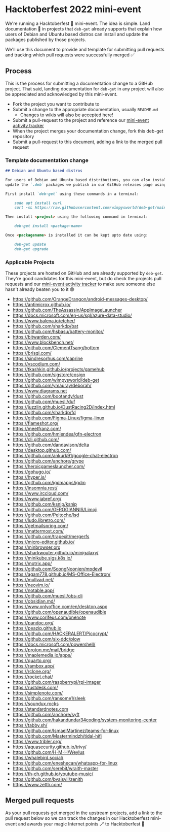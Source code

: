 # Hacktoberfest 2022 mini-event

We're running a Hacktoberfest 🎃 mini-event. The idea is simple. Land
documentation 📝 in projects that `deb-get` already supports that explain how
users of Debian and Ubuntu based distros can install and update the packages
published by those projects.

We'll use this document to provide and template for submitting pull requests and
tracking which pull requests were successfully merged ✅

## Process

This is the process for submitting a documentation change to a GitHub project.
That said, landing documentation for `deb-get` in any project will also be
appreciated and acknowledged by this mini-event.

 - Fork the project you want to contribute to
 - Submit a change to the appropriate documentation, usually `README.md`
   - Changes to wikis will also be accepted here!
 - Submit a pull-request to the project and reference our [mini-event activity tracker](https://github.com/wimpysworld/deb-get/issues/579)
 - When the project merges your documentation change, fork this deb-get repository
 - Submit a pull-request to this document, adding a link to the merged pull request

### Template documentation change

```markdown
## Debian and Ubuntu based distros

For users of Debian and Ubuntu based distributions, you can also install and
update the `.deb` packages we publish in our GitHub releases page using [deb-get](https://github.com/wimpysworld/deb-get).

First install `deb-get` using these commands in a terminal:

    sudo apt install curl
    curl -sL https://raw.githubusercontent.com/wimpysworld/deb-get/main/deb-get | sudo -E bash -s install deb-get

Then install <project> using the following command in terminal:

    deb-get install <package-name>

Once <packagename> is installed it can be kept upto date using:

    deb-get update
    deb-get upgrade

```

### Applicable Projects

These projects are hosted on GitHub and are already supported by `deb-get`.
They're good candidates for this mini-event, but do check the projects pull
requests and our [mini-event activity tracker](https://github.com/wimpysworld/deb-get/issues/579) to make sure someone else hasn't already beaten you to it 😄

  - https://github.com/OrangeDrangon/android-messages-desktop/
  - https://antimicrox.github.io/
  - https://github.com/TheAssassin/AppImageLauncher
  - https://docs.microsoft.com/en-us/sql/azure-data-studio/
  - https://www.balena.io/etcher/
  - https://github.com/sharkdp/bat
  - https://github.com/hsbasu/battery-monitor/
  - https://bitwarden.com/
  - https://www.blockbench.net/
  - https://github.com/ClementTsang/bottom
  - https://brisqi.com/
  - https://sindresorhus.com/caprine
  - https://vscodium.com/
  - https://tkashkin.github.io/projects/gamehub
  - https://github.com/sigstore/cosign
  - https://github.com/wimpysworld/deb-get
  - https://github.com/ymauray/deborah/
  - https://www.diagrams.net
  - https://github.com/bootandy/dust
  - https://github.com/muesli/duf
  - https://juzzlin.github.io/DustRacing2D/index.html
  - https://github.com/sharkdp/fd
  - https://github.com/Figma-Linux/figma-linux
  - https://flameshot.org/
  - https://meetfranz.com/
  - https://github.com/hmlendea/gfn-electron
  - https://cli.github.com/
  - https://github.com/dandavison/delta
  - https://desktop.github.com/
  - https://github.com/ankurk91/google-chat-electron
  - https://github.com/anchore/grype
  - https://heroicgameslauncher.com/
  - https://gohugo.io/
  - https://hyper.is/
  - https://github.com/igdmapps/igdm
  - https://insomnia.rest/
  - https://www.irccloud.com/
  - https://www.jabref.org/
  - https://github.com/ksnip/ksnip
  - https://github.com/GEROGIANNIS/Limoji
  - https://github.com/Peltoche/lsd
  - https://ludo.libretro.com/
  - https://getmailspring.com/
  - https://mattermost.com/
  - https://github.com/trapexit/mergerfs
  - https://micro-editor.github.io/
  - https://minbrowser.org
  - https://sharkwouter.github.io/minigalaxy/
  - https://minikube.sigs.k8s.io/
  - https://motrix.app/
  - https://github.com/SoongNoonien/mpdevil
  - https://agam778.github.io/MS-Office-Electron/
  - https://mullvad.net/
  - https://neovim.io/
  - https://notable.app/
  - https://github.com/muesli/obs-cli
  - https://obsidian.md/
  - https://www.onlyoffice.com/en/desktop.aspx
  - https://github.com/openaudible/openaudible
  - https://www.corifeus.com/onenote
  - https://pandoc.org/
  - https://peazip.github.io
  - https://github.com/HACKERALERT/Picocrypt/
  - https://github.com/six-ddc/plow
  - https://docs.microsoft.com/powershell/
  - https://proton.me/mail/bridge
  - https://maplemedia.io/apps/
  - https://quarto.org/
  - https://rambox.app/
  - https://rclone.org/
  - https://rocket.chat/
  - https://github.com/raspberrypi/rpi-imager
  - https://rustdesk.com/
  - https://simplenote.com/
  - https://github.com/ransome1/sleek
  - https://soundux.rocks
  - https://standardnotes.com
  - https://github.com/anchore/syft
  - https://github.com/hakandundar34coding/system-monitoring-center
  - https://tabby.sh/
  - https://github.com/IsmaelMartinez/teams-for-linux
  - https://github.com/Mastermindzh/tidal-hifi
  - https://www.tribler.org/
  - https://aquasecurity.github.io/trivy/
  - https://github.com/H-M-H/Weylus
  - https://whalebird.social/
  - https://github.com/eneshecan/whatsapp-for-linux
  - https://github.com/serebit/wraith-master
  - https://th-ch.github.io/youtube-music/
  - https://github.com/bvaisvil/zenith
  - https://www.zettlr.com/

## Merged pull requests

As your pull requests get merged in the upstream projects, add a link to the
pull request below so we can track the changes in our Hacktoberfest mini-event
and awards your magic Internet points 🪄 to Hacktoberfest 🎃
